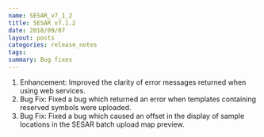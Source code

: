 ```yaml
---
name: SESAR_v7_1_2
title: SESAR v7.1.2
date: 2018/09/07
layout: posts
categories: release_notes
tags: 
summary: Bug fixes
---
```


1. Enhancement: Improved the clarity of error messages returned when using web services.
2. Bug Fix: Fixed a bug which returned an error when templates containing reserved symbols were uploaded.
3. Bug Fix: Fixed a bug which caused an offset in the display of sample locations in the SESAR batch upload map preview.
